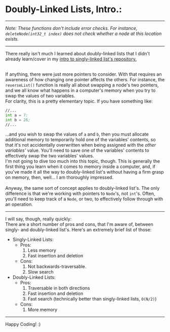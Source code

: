# Doubly-Linked Lists, Intro.:

---

*Note: These functions don't include error checks. For instance, `deleteNode(int32_t index)` does not check whether a node at this location exists.*

---

There really isn't much I learned about doubly-linked lists that I didn't already learn/cover in my [intro to singly-linked list's repository.](https://github.com/plclauss/__INTROLinkedLists)
<br><br>

If anything, there were just more pointers to consider. With that requires an awareness of how changing one pointer affects the others. For instance, the `reverseList()` function is really all about swapping a node's two pointers, and we all know what happens in a computer's memory when you try to swap the values of two variables.
<br>
For clarity, this is a pretty elementary topic. If you have something like:
```asm
//...
int a = 7;
int b = 26;
//...
```
...and you wish to swap the values of `a` and `b`, then you must allocate additional memory to temporarily hold one of the variables' contents, so that it's not accidentally overwritten when being assigned with the *other variables'* value. You'll need to save one of the variables' contents to effectively swap the two variables' values.
<br>
I'm not going to dive too much into this topic, though. This is generally the first thing you learn when it comes to memory inside a computer, and, if you've made it all the way to doubly-linked list's without having a firm grasp on memory, then, well... I am thoroughly impressed.
<br><br>
Anyway, the same sort of concept applies to doubly-linked list's. The only difference is that we're working with pointers to `Node`'s, not `int`'s. Often, you'll need to keep track of a `Node`, or two, to effectively follow through with an operation.

---

I will say, though, really quickly:
<br>
There are a short number of pros and cons, that I'm aware of, between singly- and doubly-linked list's. Here's an extremely brief list of those:
<br>
* Singly-Linked Lists:
  * Pros:
    1. Less memory
    2. Fast insertion and deletion
  * Cons:
    1. Not backwards-traversable.
    2. Slow search
* Doubly-Linked Lists:
  * Pros:
    1. Traversable in both directions
    2. Fast insertion and deletion
    3. Fast search (technically better than singly-linked lists, `O(N/2)`)
  * Cons:
    1. More memory

---

Happy Coding! :)
